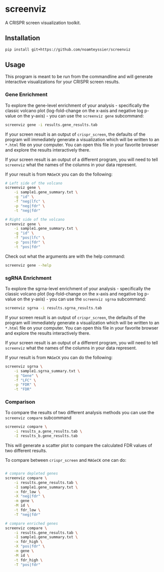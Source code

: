 # screenviz

A CRISPR screen visualization toolkit.

## Installation

```bash
pip install git+https://github.com/noamteyssier/screenviz
```

## Usage

This program is meant to be run from the commandline and will generate interactive visualizations for your CRISPR screen results.

### Gene Enrichment

To explore the gene-level enrichment of your analysis - specifically the classic volcano plot (log-fold-change on the x-axis and negative log p-value on the y-axis) -
you can use the `screenviz gene` subcommand:

```bash
screenviz gene -i results.gene_results.tab
```

If your screen result is an output of `crispr_screen`, the defaults of the program will immediately generate a visualization which will be written to an `*.html` file
on your computer. You can open this file in your favorite browser and explore the results interactively there.

If your screen result is an output of a different program, you will need to tell `screenviz` what the names of the columns in your data represent.

If your result is from `MAGeCK` you can do the following:

```bash
# Left side of the volcano 
screenviz gene \
    -i sample1.gene_summary.txt \
    -g "id" \
    -f "neg|lfc" \
    -p "neg|fdr" \
    -t "neg|fdr"

# Right side of the volcano 
screenviz gene \
    -i sample1.gene_summary.txt \
    -g "id" \
    -f "pos|lfc" \
    -p "pos|fdr" \
    -t "pos|fdr"
```

Check out what the arguments are with the help command:

```bash
screenviz gene --help
```

### sgRNA Enrichment

To explore the sgrna-level enrichment of your analysis - specifically the classic volcano plot (log-fold-change on the x-axis and negative log p-value on the y-axis) -
you can use the `screenviz sgrna` subcommand:

```bash
screenviz sgrna -i results.sgrna_results.tab
```

If your screen result is an output of `crispr_screen`, the defaults of the program will immediately generate a visualization which will be written to an `*.html` file
on your computer. You can open this file in your favorite browser and explore the results interactively there.

If your screen result is an output of a different program, you will need to tell `screenviz` what the names of the columns in your data represent.

If your result is from `MAGeCK` you can do the following:

```bash
screenviz sgrna \
    -i sample1.sgrna_summary.txt \
    -g "Gene" \
    -f "LFC" \
    -p "FDR" \
    -t "FDR"
```

### Comparison

To compare the results of two different analysis methods you can use the `screenviz compare` subcommand 

```bash
screenviz compare \
    -i results_a.gene_results.tab \
    -I results_b.gene_results.tab
```

This will generate a scatter plot to compare the calculated FDR values of two different results.

To compare between `crispr_screen` and `MAGeCK` one can do:

```bash

# compare depleted genes
screenviz compare \
    -i results.gene_results.tab \
    -I sample1.gene_summary.txt \
    -x fdr_low \
    -X "neg|fdr" \
    -m gene \
    -M id \
    -t fdr_low \
    -T "neg|fdr"

# compare enriched genes
screenviz compare \
    -i results.gene_results.tab \
    -I sample1.gene_summary.txt \
    -x fdr_high \
    -X "pos|fdr" \
    -m gene \
    -M id \
    -t fdr_high \
    -T "pos|fdr"
```

